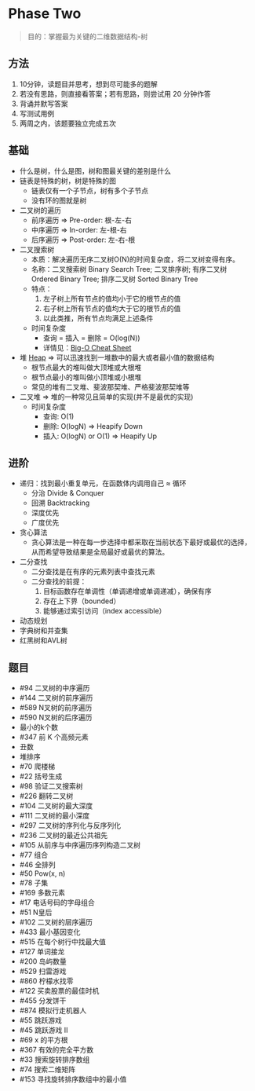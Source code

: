 # Phase Two

> 目的：掌握最为关键的二维数据结构-树

## 方法

1. 10分钟，读题目并思考，想到尽可能多的题解
2. 若没有思路，则直接看答案；若有思路，则尝试用 20 分钟作答
3. 背诵并默写答案
4. 写测试用例
5. 两周之内，该题要独立完成五次

## 基础

- 什么是树，什么是图，树和图最关键的差别是什么
- 链表是特殊的树，树是特殊的图
    - 链表仅有一个子节点，树有多个子节点
    - 没有环的图就是树
- 二叉树的遍历
    - 前序遍历 => Pre-order: 根-左-右
    - 中序遍历 => In-order: 左-根-右
    - 后序遍历 => Post-order: 左-右-根
- 二叉搜索树
    - 本质：解决遍历无序二叉树O(N)的时间复杂度，将二叉树变得有序。
    - 名称：二叉搜索树 Binary Search Tree; 二叉排序树; 有序二叉树 Ordered Binary Tree; 排序二叉树 Sorted Binary Tree
    - 特点：
        1. 左子树上所有节点的值均小于它的根节点的值
        2. 右子树上所有节点的值均大于它的根节点的值
        3. 以此类推，所有节点均满足上述条件
    - 时间复杂度
        - 查询 = 插入 = 删除 = O(log(N))
        - 详情见：[Big-O Cheat Sheet](https://www.bigocheatsheet.com/)
- 堆 [Heap](https://en.wikipedia.org/wiki/Heap_(data_structure)) => 可以迅速找到一堆数中的最大或者最小值的数据结构
    - 根节点最大的堆叫做大顶堆或大根堆
    - 根节点最小的堆叫做小顶堆或小根堆
    - 常见的堆有二叉堆、斐波那契堆、严格斐波那契堆等
- 二叉堆 => 堆的一种常见且简单的实现(并不是最优的实现)
    - 时间复杂度
        - 查询: O(1)
        - 删除: O(logN) => Heapify Down
        - 插入: O(logN) or O(1) => Heapify Up

## 进阶

- 递归：找到最小重复单元，在函数体内调用自己 ≈ 循环
    - 分治 Divide & Conquer
    - 回溯 Backtracking
    - 深度优先
    - 广度优先
- 贪心算法
    - 贪心算法是一种在每一步选择中都采取在当前状态下最好或最优的选择，从而希望导致结果是全局最好或最优的算法。
- 二分查找
    - 二分查找是在有序的元素列表中查找元素
    - 二分查找的前提：
        1. 目标函数存在单调性（单调递增或单调递减），确保有序
        2. 存在上下界（bounded）
        3. 能够通过索引访问（index accessible）
- 动态规划
- 字典树和并查集
- 红黑树和AVL树

## 题目

- #94 二叉树的中序遍历
- #144 二叉树的前序遍历
- #589 N叉树的前序遍历
- #590 N叉树的后序遍历
- 最小的k个数
- #347 前 K 个高频元素
- 丑数
- 堆排序
- #70 爬楼梯
- #22 括号生成
- #98 验证二叉搜索树
- #226 翻转二叉树
- #104 二叉树的最大深度
- #111 二叉树的最小深度
- #297 二叉树的序列化与反序列化
- #236 二叉树的最近公共祖先
- #105 从前序与中序遍历序列构造二叉树
- #77 组合
- #46 全排列
- #50 Pow(x, n)
- #78 子集
- #169 多数元素
- #17 电话号码的字母组合
- #51 N皇后
- #102 二叉树的层序遍历
- #433 最小基因变化
- #515 在每个树行中找最大值
- #127 单词接龙
- #200 岛屿数量
- #529 扫雷游戏
- #860 柠檬水找零
- #122 买卖股票的最佳时机
- #455 分发饼干
- #874 模拟行走机器人
- #55 跳跃游戏
- #45 跳跃游戏 II
- #69 x 的平方根
- #367 有效的完全平方数
- #33 搜索旋转排序数组
- #74 搜索二维矩阵
- #153 寻找旋转排序数组中的最小值
